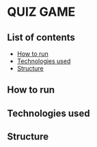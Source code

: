 # QUIZ GAME

## List of contents

* [How to run](#how-to-run)
* [Technologies used](#techonologies-used)
* [Structure](#structure)



## How to run

## Technologies used

## Structure